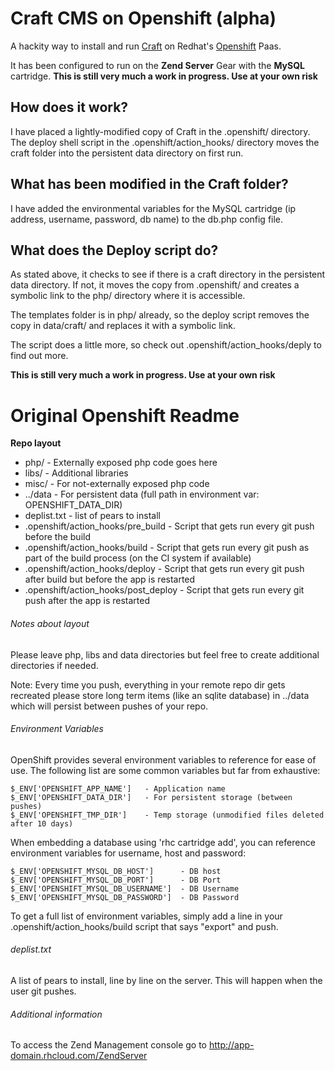 # Craft CMS on Openshift (alpha)

A hackity way to install and run [Craft](http://buildwithcraft.com/) on Redhat's [Openshift](https://www.openshift.com/) Paas.

It has been configured to run on the **Zend Server** Gear with the **MySQL** cartridge. **This is still very much a work in progress.  Use at your own risk**

## How does it work?

I have placed a lightly-modified copy of Craft in the  .openshift/ directory.  The deploy shell script in the .openshift/action_hooks/ directory moves the craft folder into the persistent data directory on first run.

## What has been modified in the Craft folder?

I have added the environmental variables for the MySQL cartridge (ip address, username, password, db name) to the db.php config file.

## What does the Deploy script do?

As stated above, it checks to see if there is a craft directory in the persistent data directory.  If not, it moves the copy from .openshift/ and creates a symbolic link to the php/ directory where it is accessible. 

The templates folder is in php/ already, so the deploy script removes the copy in data/craft/ and replaces it with a symbolic link.

The script does a little more, so check out .openshift/action_hooks/deply to find out more.


**This is still very much a work in progress.  Use at your own risk**


# Original Openshift Readme

**Repo layout**
- php/ - Externally exposed php code goes here
- libs/ - Additional libraries
- misc/ - For not-externally exposed php code
- ../data - For persistent data (full path in environment var: OPENSHIFT_DATA_DIR)
- deplist.txt - list of pears to install
- .openshift/action_hooks/pre_build - Script that gets run every git push before the build
- .openshift/action_hooks/build - Script that gets run every git push as part of the build process (on the CI system if available)
- .openshift/action_hooks/deploy - Script that gets run every git push after build but before the app is restarted
- .openshift/action_hooks/post_deploy - Script that gets run every git push after the app is restarted


###### Notes about layout
Please leave php, libs and data directories but feel free to create additional
directories if needed.

Note: Every time you push, everything in your remote repo dir gets recreated
please store long term items (like an sqlite database) in ../data which will
persist between pushes of your repo.


###### Environment Variables

OpenShift provides several environment variables to reference for ease
of use.  The following list are some common variables but far from exhaustive:

    $_ENV['OPENSHIFT_APP_NAME']   - Application name
    $_ENV['OPENSHIFT_DATA_DIR']   - For persistent storage (between pushes)
    $_ENV['OPENSHIFT_TMP_DIR']    - Temp storage (unmodified files deleted after 10 days)

When embedding a database using 'rhc cartridge add', you can reference environment
variables for username, host and password:

    $_ENV['OPENSHIFT_MYSQL_DB_HOST']      - DB host
    $_ENV['OPENSHIFT_MYSQL_DB_PORT']      - DB Port
    $_ENV['OPENSHIFT_MYSQL_DB_USERNAME']  - DB Username
    $_ENV['OPENSHIFT_MYSQL_DB_PASSWORD']  - DB Password

To get a full list of environment variables, simply add a line in your
.openshift/action_hooks/build script that says "export" and push.


###### deplist.txt
A list of pears to install, line by line on the server.  This will happen when
the user git pushes.


###### Additional information
To access the Zend Management console go to http://app-domain.rhcloud.com/ZendServer
